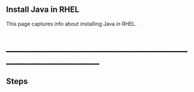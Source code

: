 ## Install Java in RHEL
This page captures info about installing Java in RHEL.

# ________________________________________________________
## Steps
